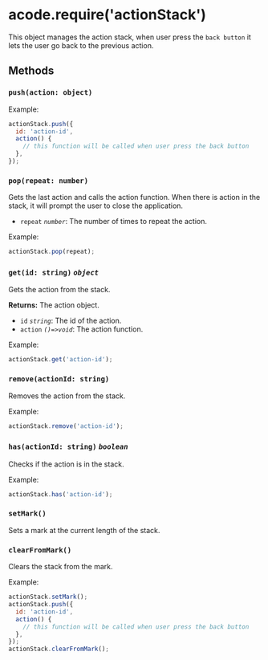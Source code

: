 # acode.require('actionStack')

This object manages the action stack, when user press the `back button` it lets the user go back to the previous action.

## Methods

### `push(action: object)`

Example:

```js
actionStack.push({
  id: 'action-id',
  action() {
    // this function will be called when user press the back button
  },
});
```

### `pop(repeat: number)`

Gets the last action and calls the action function. When there is action in the stack, it will prompt the user to close the application.

- `repeat` _`number`_: The number of times to repeat the action.

Example:

```js
actionStack.pop(repeat);
```

### `get(id: string)` _`object`_

Gets the action from the stack.

**Returns:** The action object.

- `id` _`string`_: The id of the action.
- `action` _`()=>void`_: The action function.

Example:

```js
actionStack.get('action-id');
```

### `remove(actionId: string)`

Removes the action from the stack.

Example:

```js
actionStack.remove('action-id');
```

### `has(actionId: string)` _`boolean`_

Checks if the action is in the stack.

Example:

```js
actionStack.has('action-id');
```

### `setMark()`

Sets a mark at the current length of the stack.

### `clearFromMark()`

Clears the stack from the mark.

Example:

```js
actionStack.setMark();
actionStack.push({
  id: 'action-id',
  action() {
    // this function will be called when user press the back button
  },
});
actionStack.clearFromMark();
```
